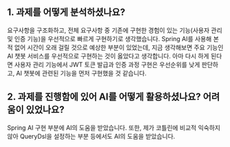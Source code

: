 ## 1. 과제를 어떻게 분석하셨나요?
요구사항을 구조화하고, 전체 요구사항 중 기존에 구현한 경험이 있는 기능(사용자 관리 및 인증 기능)을 우선적으로 빠르게 구현하기로 생각했습니다.
Spring AI를 사용해 본 적 없어 시간이 오래 걸릴 것으로 예상한 부분이 있었는데, 지금 생각해보면 주요 기능인 AI 챗봇 서비스를 우선적으로 구현하는 것이 옳았다고 생각합니다.
아마 다시 하게 된다면 사용자 관리 기능에서 JWT 토큰 발급과 인증 과정 구현은 우선순위를 낮게 판단하고, AI 챗봇에 관련된 기능을 먼저 구현했을 것 같습니다.

## 2. 과제를 진행함에 있어 AI를 어떻게 활용하셨나요? 어려움이 있었나요?
Spring AI 구현 부분에 AI의 도움을 받았습니다.
또한, 제가 코틀린에 비교적 익숙하지 않아 QueryDsl을 설정하는 부분 등에서도 AI의 도움을 받았습니다.

